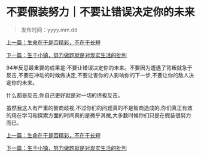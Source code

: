 # 不要假装努力｜不要让错误决定你的未来 

> 发布时间：yyyy.mm.dd 

[上一篇：生命在于是否精彩，不在于长短 ](/education/article70)

[下一篇：生于小镇，努力做题就是对现实生活的批判     ](/education/article72)



94年反思最重要的成果是:不要让错误决定你的未来。不要因为遭遇了背叛就急于反击,不要在冲动的时候做决定,不要让害你的人影响你的下一步,不要让你的敌人决定你的未来。

什么都是反击,你自己更好就是对一切的终极反击。

虽然我这人有严重的智商歧视,不过你们的问题真的不是智商造成的,你们真正有效的用在学习和探索方面的时间真的是微乎其微,大多数时候你们只是在假装很努力而已。





[上一篇：生命在于是否精彩，不在于长短 ](/education/article70)

[下一篇：生于小镇，努力做题就是对现实生活的批判 ](/education/article72)
